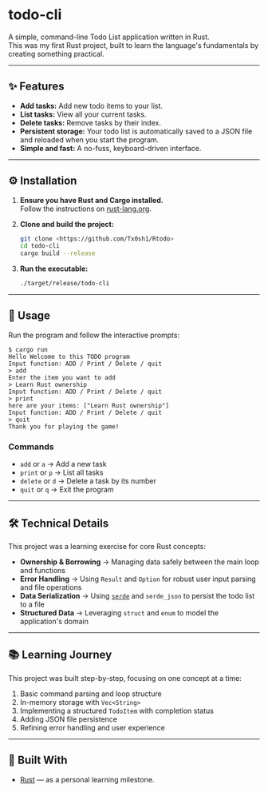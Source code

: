 # todo-cli

A simple, command-line Todo List application written in Rust.  
This was my first Rust project, built to learn the language's fundamentals by creating something practical.

---

## ✨ Features

- **Add tasks:** Add new todo items to your list.
- **List tasks:** View all your current tasks.
- **Delete tasks:** Remove tasks by their index.
- **Persistent storage:** Your todo list is automatically saved to a JSON file and reloaded when you start the program.
- **Simple and fast:** A no-fuss, keyboard-driven interface.

---

## ⚙️ Installation

1. **Ensure you have Rust and Cargo installed.**  
   Follow the instructions on [rust-lang.org](https://www.rust-lang.org/tools/install).

2. **Clone and build the project:**
   ```bash
   git clone <https://github.com/Tx0sh1/Rtodo>
   cd todo-cli
   cargo build --release
   ```

3. **Run the executable:**
   ```bash
   ./target/release/todo-cli
   ```

---

## 🚀 Usage

Run the program and follow the interactive prompts:

```text
$ cargo run
Hello Welcome to this TODO program
Input function: ADD / Print / Delete / quit
> add
Enter the item you want to add
> Learn Rust ownership
Input function: ADD / Print / Delete / quit
> print
here are your items: ["Learn Rust ownership"]
Input function: ADD / Print / Delete / quit
> quit
Thank you for playing the game!
```

### Commands
- `add` or `a` → Add a new task
- `print` or `p` → List all tasks
- `delete` or `d` → Delete a task by its number
- `quit` or `q` → Exit the program

---

## 🛠 Technical Details

This project was a learning exercise for core Rust concepts:

- **Ownership & Borrowing** → Managing data safely between the main loop and functions
- **Error Handling** → Using `Result` and `Option` for robust user input parsing and file operations
- **Data Serialization** → Using [`serde`](https://serde.rs/) and `serde_json` to persist the todo list to a file
- **Structured Data** → Leveraging `struct` and `enum` to model the application's domain

---

## 📚 Learning Journey

This project was built step-by-step, focusing on one concept at a time:

1. Basic command parsing and loop structure
2. In-memory storage with `Vec<String>`
3. Implementing a structured `TodoItem` with completion status
4. Adding JSON file persistence
5. Refining error handling and user experience

---

## 🦀 Built With

- [Rust](https://www.rust-lang.org/) — as a personal learning milestone.  
